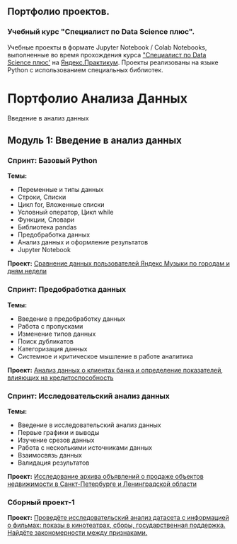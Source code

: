 ## Портфолио проектов.
### Учебный курс "Специалист по Data Science плюс".

Учебные проекты в формате Jupyter Notebook / Colab Notebooks, выполненные во время прохождения курса ["Специалист по Data Science плюс'](https://praktikum.yandex.ru/data-scientist-plus/) на [Яндекс.Практикум](https://practicum.yandex.ru/). Проекты реализованы на языке Python с использованием специальных библиотек.

# Портфолио Анализа Данных

Введение в анализ данных
## Модуль 1: Введение в анализ данных

### Спринт: Базовый Python
**Темы:**
- Переменные и типы данных
- Строки, Списки
- Цикл for, Вложенные списки
- Условный оператор, Цикл while
- Функции, Словари
- Библиотека pandas
- Предобработка данных
- Анализ данных и оформление результатов
- Jupyter Notebook

**Проект:** [Сравнение данных пользователей Яндекс Музыки по городам и дням недели](01_project)

### Спринт: Предобработка данных
**Темы:**
- Введение в предобработку данных
- Работа с пропусками
- Изменение типов данных
- Поиск дубликатов
- Категоризация данных
- Системное и критическое мышление в работе аналитика

**Проект:** [Анализ данных о клиентах банка и определение показателей, влияющих на кредитоспособность](02_project)

### Спринт: Исследовательский анализ данных
**Темы:**
- Введение в исследовательский анализ данных
- Первые графики и выводы
- Изучение срезов данных
- Работа с несколькими источниками данных
- Взаимосвязь данных
- Валидация результатов

**Проект:** [Исследование архива объявлений о продаже объектов недвижимости в Санкт-Петербурге и Ленинградской области](03_project)

### Сборный проект-1
**Проект:** [Проведёте исследовательский анализ датасета с информацией о фильмах: показы в кинотеатрах, сборы, государственная поддержка. Найдёте закономерности между признаками.](04_project)


